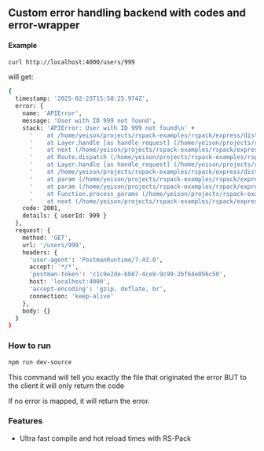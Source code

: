 ## Custom error handling backend with codes and error-wrapper


#### Example

```bash
curl http://localhost:4000/users/999
```

will get:
```bash
{
  timestamp: '2025-02-23T15:58:25.974Z',
  error: {
    name: 'APIError',
    message: 'User with ID 999 not found',
    stack: 'APIError: User with ID 999 not found\n' +
      '    at /home/yeison/projects/rspack-examples/rspack/express/dist/main.js:21899:19\n' +
      '    at Layer.handle [as handle_request] (/home/yeison/projects/rspack-examples/rspack/express/dist/main.js:8487:5)\n' +
      '    at next (/home/yeison/projects/rspack-examples/rspack/express/dist/main.js:8727:13)\n' +
      '    at Route.dispatch (/home/yeison/projects/rspack-examples/rspack/express/dist/main.js:8697:3)\n' +
      '    at Layer.handle [as handle_request] (/home/yeison/projects/rspack-examples/rspack/express/dist/main.js:8487:5)\n' +
      '    at /home/yeison/projects/rspack-examples/rspack/express/dist/main.js:7998:15\n' +
      '    at param (/home/yeison/projects/rspack-examples/rspack/express/dist/main.js:8079:14)\n' +
      '    at param (/home/yeison/projects/rspack-examples/rspack/express/dist/main.js:8090:14)\n' +
      '    at Function.process_params (/home/yeison/projects/rspack-examples/rspack/express/dist/main.js:8135:3)\n' +
      '    at next (/home/yeison/projects/rspack-examples/rspack/express/dist/main.js:7994:10)',
    code: 2001,
    details: { userId: 999 }
  },
  request: {
    method: 'GET',
    url: '/users/999',
    headers: {
      'user-agent': 'PostmanRuntime/7.43.0',
      accept: '*/*',
      'postman-token': 'c1c9e2de-bb87-4ce9-9c99-2bf64e096c50',
      host: 'localhost:4000',
      'accept-encoding': 'gzip, deflate, br',
      connection: 'keep-alive'
    },
    body: {}
  }
}
```

### How to run
```bash
npm run dev-source
```

This command will tell you exactly the file that originated the error
BUT to the client it will only return the code

If no error is mapped, it will return the error. 

### Features

- Ultra fast compile and hot reload times with RS-Pack